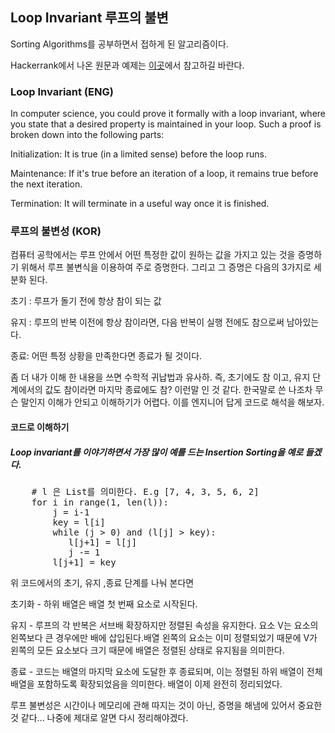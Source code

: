 ## Loop Invariant 루프의 불변

Sorting Algorithms를 공부하면서 접하게 된 알고리즘이다.

Hackerrank에서 나온 원문과 예제는 [이곳](https://www.hackerrank.com/challenges/correctness-invariant/problem)에서 참고하길 바란다.


### Loop Invariant (ENG)
In computer science, you could prove it formally with a loop invariant, 
where you state that a desired property is maintained in your loop. 
Such a proof is broken down into the following parts:


Initialization: It is true (in a limited sense) before the loop runs.


Maintenance: If it's true before an iteration of a loop, it remains true before the next iteration.


Termination: It will terminate in a useful way once it is finished.

### 루프의 불변성 (KOR)

컴퓨터 공학에서는 루프 안에서 어떤 특정한 값이 원하는 값을 가지고 있는 것을 증명하기 위해서 루프 불변식을 이용하여 주로 
증명한다. 그리고 그 증명은 다음의 3가지로 세분화 된다.

초기 : 루프가 돌기 전에 항상 참이 되는 값


유지 : 루프의 반복 이전에 항상 참이라면, 다음 반복이 실행 전에도 참으로써 남아있는다.


종료: 어떤 특정 상황을 만족한다면 종료가 될 것이다.


좀 더 내가 이해 한 내용을 쓰면 수학적 귀납법과 유사하. 즉, 초기에도 참 이고, 유지 단계에서의 값도
참이라면 마지막 종료에도 참? 이런말 인 것 같다. 
한국말로 쓴 나조차 무슨 말인지 이해가 안되고 이해하기가 어렵다. 이를 엔지니어 답게 코드로 해석을 해보자.

#### 코드로 이해하기

##### Loop invariant를 이야기하면서 가장 많이 예를 드는 Insertion Sorting을 예로 들겠다.

<pre>
    # l 은 List를 의미한다. E.g [7, 4, 3, 5, 6, 2]
    for i in range(1, len(l)):
        j = i-1
        key = l[i] 
        while (j > 0) and (l[j] > key): 
           l[j+1] = l[j] 
           j -= 1
        l[j+1] = key
</pre>


위 코드에서의 초기, 유지 ,종료 단계를 나눠 본다면 


초기화 - 하위 배열은 배열 첫 번째 요소로 시작된다.


유지 - 루프의 각 반복은 서브배 확장하지만 정렬된 속성을 유지한다. 요소 V는 요소의 왼쪽보다 큰 경우에만 배에 삽입된다.배열
왼쪽의 요소는 이미 정렬되었기 때문에 V가 왼쪽의 모든 요소보다 크기 때문에 배열은 정렬된 상태로 유지됨을 의미한다.


종료 - 코드는 배열의 마지막 요소에 도달한 후 종료되며, 이는 정렬된 하위 배열이 전체 배열을 포함하도록 확장되었음을 의미한다. 배열이 이제 완전히 정리되었다.


루프 불변성은 시간이나 메모리에 관해 따지는 것이 아닌, 증명을 해냄에 있어서 중요한 것 같다...
나중에 제대로 알면 다시 정리해야겠다.